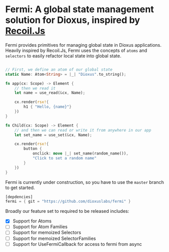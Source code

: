 # Fermi: A global state management solution for Dioxus, inspired by [Recoil.Js](http://recoiljs.org)


Fermi provides primitives for managing global state in Dioxus applications. Heavily inspired by Recoil.Js, Fermi uses the concepts of `atoms` and `selectors` to easily refactor local state into global state.

```rust

// First, we define an atom of our global state
static Name: Atom<String> = |_| "Dioxus".to_string();

fn app(cx: Scope) -> Element {      
    // then we read it
    let name = use_read(&cx, Name);

    cx.render(rsx!{
        h1 { "Hello, {name}"}
    })
}

fn Child(cx: Scope) -> Element {
    // and then we can read or write it from anywhere in our app
    let set_name = use_set(&cx, Name);

    cx.render(rsx!{
        button { 
            onclick: move |_| set_name(random_name()),
            "Click to set a random name"
        }
    })
}
```

Fermi is currently under construction, so you have to use the `master` branch to get started.

```rust
[depdencies]
fermi = { git = "https://github.com/dioxuslabs/fermi" }
```


Broadly our feature set to required to be released includes:
- [x] Support for Atoms
- [ ] Support for Atom Families
- [ ] Support for memoized Selectors
- [ ] Support for memoized SelectorFamilies
- [ ] Support for UseFermiCallback for access to fermi from async 
